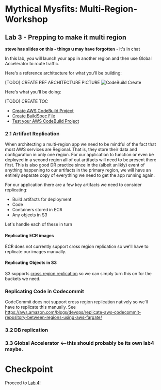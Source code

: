 # Mythical Mysfits: Multi-Region-Workshop

## Lab 3 - Prepping to make it multi region
**steve has slides on this - things u may have forgotten** - it's in chat

In this lab, you will launch your app in another region and then use Global Accelerator to route traffic. 

Here's a reference architecture for what you'll be building:

[TODO] CREATE REF ARCHITECTURE PICTURE
![CodeBuild Create](images/arch-codebuild.png)

Here's what you'll be doing:

[TODO] CREATE TOC
* [Create AWS CodeBuild Project](#create-aws-codebuild-project)
* [Create BuildSpec File](#create-buildspec-file)
* [Test your AWS CodeBuild Project](#test-your-aws-codebuild-project)

### 2.1 Artifact Replication

When architecting a multi-region app we need to be mindful of the fact that most AWS services are Regional. That is, they store their data and configuration in only one region. For our application to function or even be deployed in a second region all of out artifacts will need to be present there first. This is also good DR practice since in the (albeit unlikly) event of anything happening to our artifacts in the primary region, we will have an entirely separate copy of everything we need to get the app running again.

For our application there are a few key artifacts we need to consider replicating:

- Build artifacts for deployment
- Code
- Containers stored in ECR
- Any objects in S3

Let's handle each of these in turn

#### Replicating ECR images

ECR does not currently support cross region replication so we'll have to replicate our images manually.

#### Replicating Objects in S3

S3 supports [cross region replication](https://docs.aws.amazon.com/AmazonS3/latest/dev/replication.html) so we can simply turn this on for the buckets we need.

### Replicating Code in Codecommit

CodeCommit does not support cross region replication natively so we'll have to replicate this manually. See https://aws.amazon.com/blogs/devops/replicate-aws-codecommit-repository-between-regions-using-aws-fargate/


### 3.2 DB replication

### 3.3 Global Accelerator <--this should probably be its own lab4 maybe. 

# Checkpoint 

Proceed to [Lab 4](../lab-4-globalacc)!
